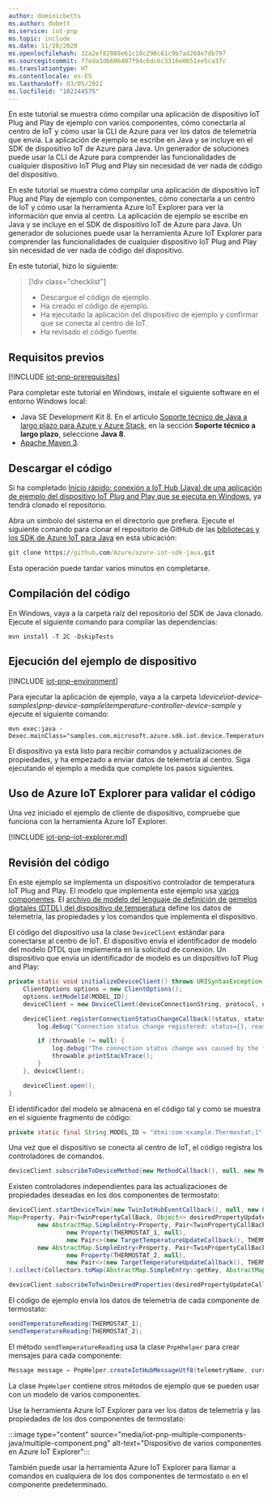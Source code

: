 ```yaml
---
author: dominicbetts
ms.author: dobett
ms.service: iot-pnp
ms.topic: include
ms.date: 11/20/2020
ms.openlocfilehash: 32a2ef82888e61c18c298c61c9b7ad268e7db797
ms.sourcegitcommit: f7eda3db606407f94c6dc6c3316e0651ee5ca37c
ms.translationtype: HT
ms.contentlocale: es-ES
ms.lasthandoff: 03/05/2021
ms.locfileid: "102244575"
---
```

En este tutorial se muestra cómo compilar una aplicación de dispositivo IoT Plug and Play de ejemplo con varios componentes, cómo conectarla al centro de IoT y cómo usar la CLI de Azure para ver los datos de telemetría que envía. La aplicación de ejemplo se escribe en Java y se incluye en el SDK de dispositivo IoT de Azure para Java. Un generador de soluciones puede usar la CLI de Azure para comprender las funcionalidades de cualquier dispositivo IoT Plug and Play sin necesidad de ver nada de código del dispositivo.

En este tutorial se muestra cómo compilar una aplicación de dispositivo IoT Plug and Play de ejemplo con componentes, cómo conectarla a un centro de IoT y cómo usar la herramienta Azure IoT Explorer para ver la información que envía al centro. La aplicación de ejemplo se escribe en Java y se incluye en el SDK de dispositivo IoT de Azure para Java. Un generador de soluciones puede usar la herramienta Azure IoT Explorer para comprender las funcionalidades de cualquier dispositivo IoT Plug and Play sin necesidad de ver nada de código del dispositivo.

En este tutorial, hizo lo siguiente:

> [!div class="checklist"]
> * Descargue el código de ejemplo.
> * Ha creado el código de ejemplo.
> * Ha ejecutado la aplicación del dispositivo de ejemplo y confirmar que se conecta al centro de IoT.
> * Ha revisado el código fuente.

## <a name="prerequisites"></a>Requisitos previos

[!INCLUDE [iot-pnp-prerequisites](iot-pnp-prerequisites.md)]

Para completar este tutorial en Windows, instale el siguiente software en el entorno Windows local:

* Java SE Development Kit 8. En el artículo [Soporte técnico de Java a largo plazo para Azure y Azure Stack](/java/azure/jdk/), en la sección **Soporte técnico a largo plazo**, seleccione **Java 8**.
* [Apache Maven 3](https://maven.apache.org/download.cgi).

## <a name="download-the-code"></a>Descargar el código

Si ha completado [Inicio rápido: conexión a IoT Hub (Java) de una aplicación de ejemplo del dispositivo IoT Plug and Play que se ejecuta en Windows](../articles/iot-pnp/quickstart-connect-device.md), ya tendrá clonado el repositorio.

Abra un símbolo del sistema en el directorio que prefiera. Ejecute el siguiente comando para clonar el repositorio de GitHub de las [bibliotecas y los SDK de Azure IoT para Java](https://github.com/Azure/azure-iot-sdk-java) en esta ubicación:

```cmd
git clone https://github.com/Azure/azure-iot-sdk-java.git
```

Esta operación puede tardar varios minutos en completarse.

## <a name="build-the-code"></a>Compilación del código

En Windows, vaya a la carpeta raíz del repositorio del SDK de Java clonado. Ejecute el siguiente comando para compilar las dependencias:

```cmd/sh
mvn install -T 2C -DskipTests
```

## <a name="run-the-device-sample"></a>Ejecución del ejemplo de dispositivo

[!INCLUDE [iot-pnp-environment](iot-pnp-environment.md)]

Para ejecutar la aplicación de ejemplo, vaya a la carpeta *\device\iot-device-samples\pnp-device-sample\temperature-controller-device-sample* y ejecute el siguiente comando:

```cmd/sh
mvn exec:java -Dexec.mainClass="samples.com.microsoft.azure.sdk.iot.device.TemperatureController"
```

El dispositivo ya está listo para recibir comandos y actualizaciones de propiedades, y ha empezado a enviar datos de telemetría al centro. Siga ejecutando el ejemplo a medida que complete los pasos siguientes.

## <a name="use-azure-iot-explorer-to-validate-the-code"></a>Uso de Azure IoT Explorer para validar el código

Una vez iniciado el ejemplo de cliente de dispositivo, compruebe que funciona con la herramienta Azure IoT Explorer.

[!INCLUDE [iot-pnp-iot-explorer.md](iot-pnp-iot-explorer.md)]

## <a name="review-the-code"></a>Revisión del código

En este ejemplo se implementa un dispositivo controlador de temperatura IoT Plug and Play. El modelo que implementa este ejemplo usa [varios componentes](../articles/iot-pnp/concepts-components.md). El [archivo de modelo del lenguaje de definición de gemelos digitales (DTDL) del dispositivo de temperatura](https://github.com/Azure/opendigitaltwins-dtdl/blob/master/DTDL/v2/samples/TemperatureController.json) define los datos de telemetría, las propiedades y los comandos que implementa el dispositivo.

El código del dispositivo usa la clase `DeviceClient` estándar para conectarse al centro de IoT. El dispositivo envía el identificador de modelo del modelo DTDL que implementa en la solicitud de conexión. Un dispositivo que envía un identificador de modelo es un dispositivo IoT Plug and Play:

```java
private static void initializeDeviceClient() throws URISyntaxException, IOException {
    ClientOptions options = new ClientOptions();
    options.setModelId(MODEL_ID);
    deviceClient = new DeviceClient(deviceConnectionString, protocol, options);

    deviceClient.registerConnectionStatusChangeCallback((status, statusChangeReason, throwable, callbackContext) -> {
        log.debug("Connection status change registered: status={}, reason={}", status, statusChangeReason);

        if (throwable != null) {
            log.debug("The connection status change was caused by the following Throwable: {}", throwable.getMessage());
            throwable.printStackTrace();
        }
    }, deviceClient);

    deviceClient.open();
}
```

El identificador del modelo se almacena en el código tal y como se muestra en el siguiente fragmento de código:

```java
private static final String MODEL_ID = "dtmi:com:example:Thermostat;1";
```

Una vez que el dispositivo se conecta al centro de IoT, el código registra los controladores de comandos.

```java
deviceClient.subscribeToDeviceMethod(new MethodCallback(), null, new MethodIotHubEventCallback(), null);
```

Existen controladores independientes para las actualizaciones de propiedades deseadas en los dos componentes de termostato:

```java
deviceClient.startDeviceTwin(new TwinIotHubEventCallback(), null, new GenericPropertyUpdateCallback(), null);
Map<Property, Pair<TwinPropertyCallBack, Object>> desiredPropertyUpdateCallback = Stream.of(
        new AbstractMap.SimpleEntry<Property, Pair<TwinPropertyCallBack, Object>>(
                new Property(THERMOSTAT_1, null),
                new Pair<>(new TargetTemperatureUpdateCallback(), THERMOSTAT_1)),
        new AbstractMap.SimpleEntry<Property, Pair<TwinPropertyCallBack, Object>>(
                new Property(THERMOSTAT_2, null),
                new Pair<>(new TargetTemperatureUpdateCallback(), THERMOSTAT_2))
).collect(Collectors.toMap(AbstractMap.SimpleEntry::getKey, AbstractMap.SimpleEntry::getValue));

deviceClient.subscribeToTwinDesiredProperties(desiredPropertyUpdateCallback);
```

El código de ejemplo envía los datos de telemetría de cada componente de termostato:

```java
sendTemperatureReading(THERMOSTAT_1);
sendTemperatureReading(THERMOSTAT_2);
```

El método `sendTemperatureReading` usa la clase `PnpHhelper` para crear mensajes para cada componente:

```java
Message message = PnpHelper.createIotHubMessageUtf8(telemetryName, currentTemperature, componentName);
```

La clase `PnpHelper` contiene otros métodos de ejemplo que se pueden usar con un modelo de varios componentes.

Use la herramienta Azure IoT Explorer para ver los datos de telemetría y las propiedades de los dos componentes de termostato:

:::image type="content" source="media/iot-pnp-multiple-components-java/multiple-component.png" alt-text="Dispositivo de varios componentes en Azure IoT Explorer":::

También puede usar la herramienta Azure IoT Explorer para llamar a comandos en cualquiera de los dos componentes de termostato o en el componente predeterminado.
